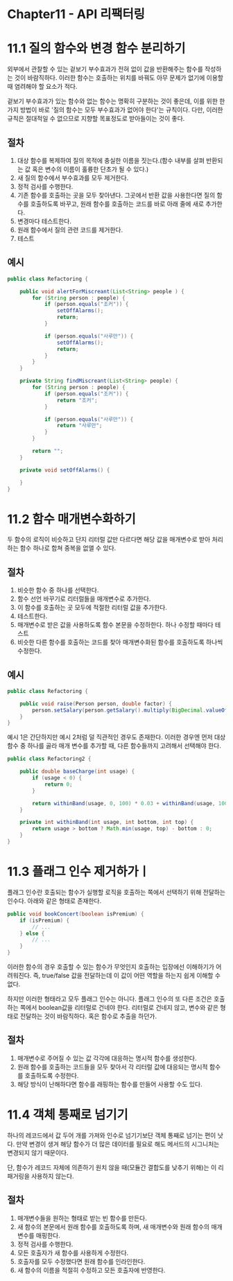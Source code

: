 # Chapter11 - API 리팩터링

# 11.1 질의 함수와 변경 함수 분리하기
외부에서 관찰할 수 있는 겉보기 부수효과가 전혀 없이 값을 반환해주는 함수를 작성하는 것이 바람직하다. 
이러한 함수는 호출하는 위치를 바꿔도 아무 문제가 없기에 이용할 때 염려해야 할 요소가 적다. 

겉보기 부수효과가 있는 함수와 없는 함수는 명확히 구분하는 것이 좋은데, 이를 위한 한 가지 방법이 바로 '질의 함수는 모두 부수효과가 없어야 한다'는 규칙이다. 
다만, 이러한 규칙은 절대적일 수 없으므로 지향할 목표정도로 받아들이는 것이 좋다. 

## 절차
1. 대상 함수를 복제하여 질의 목적에 충실한 이름을 짓는다.(함수 내부를 살펴 반환되는 값 혹은 변수의 이름이 훌륭한 단초가 될 수 있다.)
2. 새 질의 함수에서 부수효과를 모두 제거한다.
3. 정적 검사를 수행한다.
4. 기존 함수를 호출하는 곳을 모두 찾아낸다. 그곳에서 반환 값을 사용한다면 질의 함수를 호출하도록 바꾸고, 원래 함수를 호출하는 코드를 바로 아래 줄에 새로 추가한다.
5. 변경마다 테스트한다.
6. 원래 함수에서 질의 관련 코드를 제거한다.
7. 테스트

## 예시
```java
public class Refactoring {

    public void alertForMiscreant(List<String> people ) {
        for (String person : people) {
            if (person.equals("조커")) {
                setOffAlarms();
                return;
            }

            if (person.equals("사루만")) {
                setOffAlarms();
                return;
            }
        }
    }

    private String findMiscreant(List<String> people) {
        for (String person : people) {
            if (person.equals("조커")) {
                return "조커";
            }

            if (person.equals("사루만")) {
                return "사루만";
            }
        }

        return "";
    }

    private void setOffAlarms() {

    }
}
```

# 11.2 함수 매개변수화하기
두 함수의 로직이 비슷하고 단지 리터럴 값만 다르다면 해당 값을 매개변수로 받아 처리하는 함수 하나로 합쳐 중복을 없앨 수 있다.

## 절차
1. 비슷한 함수 중 하나를 선택한다.
2. 함수 선언 바꾸기로 리터럴들을 매개변수로 추가한다.
3. 이 함수를 호출하는 곳 모두에 적절한 리터럴 값을 추가한다.
4. 테스트한다.
5. 매개변수로 받은 값을 사용하도록 함수 본문을 수정하한다. 하나 수정할 때마다 테스트
6. 비슷한 다른 함수를 호출하는 코드를 찾아 매개변수화된 함수를 호출하도록 하나씩 수정한다. 

## 예시
```java
public class Refactoring {

    public void raise(Person person, double factor) {
        person.setSalary(person.getSalary().multiply(BigDecimal.valueOf(factor)));
    }
}
```
예시 1은 간단하지만 예시 2처럼 덜 직관적인 경우도 존재한다. 
이러한 경우엔 먼저 대상 함수 중 하나를 골라 매개 변수를 추가할 때, 다른 함수들까지 고려해서 선택해야 한다.
```java
public class Refactoring2 {

    public double baseCharge(int usage) {
        if (usage < 0) {
            return 0;
        }

        return withinBand(usage, 0, 100) * 0.03 + withinBand(usage, 100, 200) * 0.05 + withinBand(usage, 200, Integer.MAX_VALUE) * 0.07;
    }

    private int withinBand(int usage, int bottom, int top) {
        return usage > bottom ? Math.min(usage, top) - bottom : 0;
    }
}
```

# 11.3 플래그 인수 제거하가ㅣ
플래그 인수란 호출되는 함수가 실행할 로직을 호출하는 쪽에서 선택하기 위해 전달하는 인수다. 
아래와 같은 형태로 존재한다.
```java
public void bookConcert(boolean isPremium) {
    if (isPremium) {
        // ...
    } else {
        // ...
    }
}
```
이러한 함수의 경우 호출할 수 있는 함수가 무엇인지 호출하는 입장에선 이해하기가 어려워진다. 
즉, true/false 값을 전달하는데 이 값이 어떤 역할을 하는지 쉽게 이해할 수 없다.

하지만 이러한 형태라고 모두 플래그 인수는 아니다. 플래그 인수의 또 다른 조건은 호출하는 쪽에서 boolean값을 리터럴로 건네야 한다.
리터럴로 건네지 않고, 변수와 같은 형태로 전달하는 것이 바람직하다. 혹은 함수로 추출을 하던가. 

## 절차
1. 매개변수로 주어질 수 있는 값 각각에 대응하는 명시적 함수를 생성한다.
2. 원래 함수를 호출하는 코드들을 모두 찾아서 각 리터럴 값에 대응되는 명시적 함수를 호출하도록 수정한다.
3. 해당 방식이 난해하다면 함수를 래핑하는 함수를 만들어 사용할 수도 있다.

# 11.4 객체 통째로 넘기기
하나의 레코드에서 값 두어 개를 가져와 인수로 넘기기보단 객체 통째로 넘기는 편이 낫다.
만약 변경이 생겨 해당 함수가 더 많은 데이터를 필요로 해도 메서드의 시그니처는 변경되지 않기 때문이다.

단, 함수가 레코드 자체에 의존하기 원치 않을 때(모듈간 결합도를 낮추기 위해)는 이 리패거링을 사용하지 않는다.

## 절차
1. 매개변수들을 원하는 형태로 받는 빈 함수를 만든다.
2. 새 함수의 본문에서 원래 함수를 호출하도록 하며, 새 매개변수와 원래 함수의 매개변수를 매핑한다.
3. 정적 검사를 수행한다.
4. 모든 호출자가 새 함수를 사용하게 수정한다. 
5. 호출자를 모두 수정했다면 원래 함수를 인라인한다.
6. 새 함수의 이름을 적절히 수정하고 모든 호출자에 반영한다.